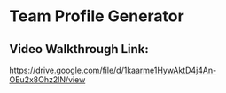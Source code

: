 # Team Profile Generator

## Video Walkthrough Link:

https://drive.google.com/file/d/1kaarme1HywAktD4j4An-OEu2x8Ohz2lN/view